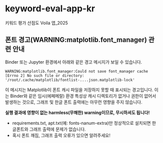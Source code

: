 # keyword-eval-app-kr
키워드 평가 산점도 Voila 앱_2025

## 폰트 경고(WARNING:matplotlib.font_manager) 관련 안내
Binder 또는 Jupyter 환경에서 아래와 같은 경고 메시지가 보일 수 있습니다.
```
WARNING:matplotlib.font_manager:Could not save font_manager cache [Errno 2] No such file or directory: '/root/.cache/matplotlib/fontlist-....json.matplotlib-lock'
```
이 메시지는 Matplotlib이 폰트 캐시 파일을 저장하지 못할 때 표시되는 경고입니다.
이는 Binder와 같은 임시(에페메랄) 환경 특성상 캐시 디렉토리가 없거나 권한이 없어서 발생하는 것으로,
그래프 및 한글 폰트 출력에는 아무런 영향을 주지 않습니다.

**실행 결과에 영향이 없는 harmless(무해한) warning이므로, 무시하셔도 됩니다!**

- requirements.txt, apt.txt(예: fonts-nanum-extra)만 정상적으로 설치되면 한글폰트와 그래프 출력에 문제가 없습니다.
- 혹시 폰트 깨짐, 그래프 출력 오류가 있으면 알려주세요!

